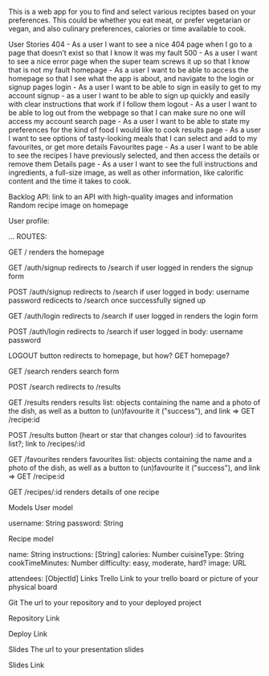 <Recipe Project>

This is a web app for you to find and select various reciptes based on your preferences. This could be whether you eat meat, or prefer vegetarian or vegan, and also culinary preferences, calories or time available to cook.


User Stories
404 - As a user I want to see a nice 404 page when I go to a page that doesn’t exist so that I know it was my fault
500 - As a user I want to see a nice error page when the super team screws it up so that I know that is not my fault
homepage - As a user I want to be able to access the homepage so that I see what the app is about, and navigate to the login or signup pages
login - As a user I want to be able to sign in easily to get to my account
signup - as a user I want to be able to sign up quickly and easily with clear instructions that work if I follow them
logout - As a user I want to be able to log out from the webpage so that I can make sure no one will access my account
search page - As a user I want  to be able to state my preferences for the kind of food I would like to cook
results page - As a user I want to see options of tasty-looking meals that I can select and add to my favourites, or get more details
Favourites page - As a user I want to be able to see the recipes I have previously selected, and then access the details or remove them
Details page - As a user I want to see the full instructions and ingredients, a full-size image, as well as other information, like calorific content and the time it takes to cook.

Backlog
API: link to an API with high-quality images and information
Random recipe image on homepage

User profile:


...
ROUTES:

GET /
renders the homepage

GET /auth/signup
redirects to /search if user logged in
renders the signup form 

POST /auth/signup
redirects to /search if user logged in
body:
username
password
redicects to /search once successfully signed up

GET /auth/login
redirects to /search if user logged in
renders the login form

POST /auth/login
redirects to /search if user logged in
body:
username
password

LOGOUT button redirects to homepage, but how?
GET homepage?

GET /search
renders search form

POST /search
redirects to /results

GET /results
renders results list: objects containing the name and a photo of the dish, as well as a button to (un)favourite it ("success"), and link => GET /recipe:id

POST /results
button (heart or star that changes colour) :id to favourites list?; link to /recipes/:id

GET /favourites
renders favourites list: objects containing the name and a photo of the dish, as well as a button to (un)favourite it ("success"), and link => GET /recipe:id

GET /recipes/:id
renders details of one recipe

Models
User model

username: String
password: String

Recipe model

name: String
instructions: [String]
calories: Number
cuisineType: String
cookTimeMinutes: Number
difficulty: easy, moderate, hard?
image: URL

attendees: [ObjectId<User>]
Links
Trello
Link to your trello board or picture of your physical board

Git
The url to your repository and to your deployed project

Repository Link

Deploy Link

Slides
The url to your presentation slides

Slides Link